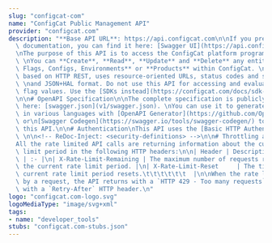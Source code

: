 ```yaml
---
slug: "configcat-com"
name: "ConfigCat Public Management API"
provider: "configcat.com"
description: "**Base API URL**: https://api.configcat.com\n\nIf you prefer the swagger\
  \ documentation, you can find it here: [Swagger UI](https://api.configcat.com/swagger).\n\
  \nThe purpose of this API is to access the ConfigCat platform programmatically.\
  \ \nYou can **Create**, **Read**, **Update** and **Delete** any entities like **Feature\
  \ Flags, Configs, Environments** or **Products** within ConfigCat. \n\nThe API is\
  \ based on HTTP REST, uses resource-oriented URLs, status codes and supports JSON\
  \ \nand JSON+HAL format. Do not use this API for accessing and evaluating feature\
  \ flag values. Use the [SDKs instead](https://configcat.com/docs/sdk-reference/overview).\n\
  \n\n# OpenAPI Specification\n\nThe complete specification is publicly available\
  \ here: [swagger.json](v1/swagger.json). \nYou can use it to generate client libraries\
  \ in various languages with [OpenAPI Generator](https://github.com/OpenAPITools/openapi-generator)\
  \ or\n[Swagger Codegen](https://swagger.io/tools/swagger-codegen/) to interact with\
  \ this API.\n\n# Authentication\nThis API uses the [Basic HTTP Authentication Scheme](https://en.wikipedia.org/wiki/Basic_access_authentication).\
  \ \n\n<!-- ReDoc-Inject: <security-definitions> -->\n\n# Throttling and rate limits\n\
  All the rate limited API calls are returning information about the current rate\
  \ limit period in the following HTTP headers:\n\n| Header | Description |\n| :-\
  \ | :- |\n| X-Rate-Limit-Remaining | The maximum number of requests remaining in\
  \ the current rate limit period. |\n| X-Rate-Limit-Reset     | The time\twhen the\
  \ current rate limit period resets.\t\t\t\t\t\t  |\n\nWhen the rate limit is exceeded\
  \ by a request, the API returns with a `HTTP 429 - Too many requests` status along\
  \ with a `Retry-After` HTTP header.\n"
logo: "configcat.com-logo.svg"
logoMediaType: "image/svg+xml"
tags:
- name: "developer_tools"
stubs: "configcat.com-stubs.json"
---
```

